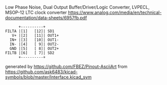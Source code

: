 Low Phase Noise, Dual Output Buffer/Driver/Logic Converter, LVPECL, MSOP-12
LTC clock converter
https://www.analog.com/media/en/technical-documentation/data-sheets/6957fb.pdf


	      +----------+
	FILTA |[1]   [12]| SD1
	   V+ |[2]   [11]| OUT1+
	  IN+ |[3]   [10]| OUT1-
	  IN- |[4]   [ 9]| OUT2-
	  GND |[5]   [ 8]| OUT2+
	FILTB |[6]   [ 7]| SD2
	      +----------+


generated by https://github.com/FBEZ/Pinout-AsciiArt from https://github.com/ask6483/kicad-symbols/blob/master/Interface.kicad_sym